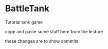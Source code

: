 # BattleTank
Tutorial tank game

copy and paste some stuff here from the lecture

these changes are to show commits
